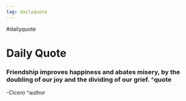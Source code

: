 ```yaml
---
tag: dailyquote
---
```


#dailyquote

# Daily Quote

### Friendship improves happiness and abates misery, by the doubling of our joy and the dividing of our grief. ^quote
*-Cicero* ^author
